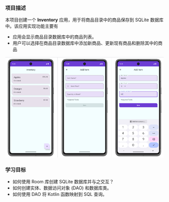 ### 项目描述

本项目创建一个 **Inventory** 应用，用于将商品目录中的商品保存到 SQLite 数据库中。该应用实现功能主要有

- 应用会显示商品目录数据库中的商品列表。
- 用户可以选择在商品目录数据库中添加新商品、更新现有商品和删除其中的商品

![image-20250716231252456](images/image-20250716231252456.png)



### 学习目标

- 如何使用 Room 库创建 SQLite 数据库并与之交互？
- 如何创建实体、数据访问对象 (DAO) 和数据库类。
- 如何使用 DAO 将 Kotlin 函数映射到 SQL 查询。